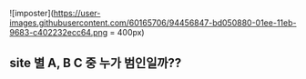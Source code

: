 ![imposter](https://user-images.githubusercontent.com/60165706/94456847-bd050880-01ee-11eb-9683-c402232ecc64.png = 400px)

## <b>site 별 A, B C 중 누가 범인일까??</b>
